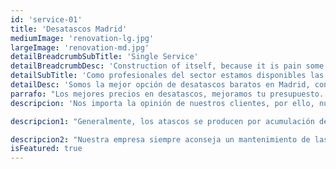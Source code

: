 ```yaml
---
id: 'service-01'
title: 'Desatascos Madrid'
mediumImage: 'renovation-lg.jpg'
largeImage: 'renovation-md.jpg'
detailBreadcrumbSubTitle: 'Single Service'
detailBreadcrumbDesc: 'Construction of itself, because it is pain some proper style design occur are pleasure'
detailSubTitle: 'Como profesionales del sector estamos disponibles las 24 horas, los 365 días del año y garantizamos el mejor servicio con los mejores precios del mercado'
detailDesc: 'Somos la mejor opción de desatascos baratos en Madrid, contamos con más de 25 años de experiencia. Contamos con vehículos propios y un amplio personal cualificado para solucionar los atascos de tuberías de desagües, WC, lavadoras, lavavajillas, fregaderos, sumideros, bajantes comunitarias, industriales, viviendas, parkings, etc. En Grupal SL garantizamos el mejor servicio en el menor tiempo posible, somos los mejores en el servicio de desatascos baratos en Madrid.'
parrafo: "Los mejores precios en desatascos, mejoramos tu presupuesto. Llámnos y compruébalo."
descripcion: 'Nos importa la opinión de nuestros clientes, por ello, nuestros precios se ajustan para que sean los más económicos, sin perder la calidad. '

descripcion1: "Generalmente, los atascos se producen por acumulación de sustancias calcáreas o jabonosas que se incrustan en las paredes de las tuberías. Las sustancias suelen proceder del jabón en las lavadoras, el papel no desechable, la tierra de los desagües pluviales, las raíces que pueden penetrar en las tuberías. En consecuencia, las tuberías pierden fluidez y se provoca un atasco. "

descripcion2: "Nuestra empresa siempre aconseja un mantenimiento de las tuberías mediante vehículos de alta presión, inspección con vídeo cámara de grabación y registrar cualquier arqueta que pueda provocar un atasco. Desde  Grupo Taser recomendamos una revisión periódica, para poder revertir los posibles problemas en un futuro. Los pozos y fosas sépticas son depósitos que necesitan un mantenimiento y limpieza ininterrumpida.  Nuestros expertos cuentan con una gran experiencia en el vaciado de las aguas negras con  vehículos de succión. Contamos con los medios adecuados para la correcta conservación de estos depósitos. "
isFeatured: true
---
```

